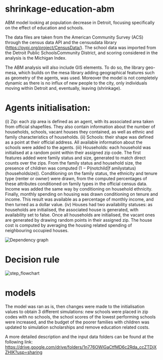 # shrinkage-education-abm
ABM model looking at population decrease in Detroit, focusing specifically on the effect of education and schools.

The data files are taken from the American Community Survey (ACS) through the census data API and the censusdata library (https://pypi.org/project/CensusData/). 
The school data was imported from the Detroit Public SchoolsCommunity District, and scoring considered in the analysis is the Michigan Index.

The ABM analysis will also include GIS elements. To do so, the library geo-mesa, which builds on the mesa library adding geographical features such as geometry of the agents, was used. Moreover the model is not completely dynamic as there is no influx of new people to the city, only individuals moving within Detroit and, eventually, leaving (shrinkage).

# Agents initialisation:
  (i) Zip: each zip area is defined as an agent, with its associated area taken from official shapefiles. They also contain information about the number of households, schools, vacant houses they contained, as well as ethnic and family characteristics of households.
  (ii) Schools: their shape was defined as a point at their official address. All available information about the schools were added to the agents.
  (iii) Households: each household was initialised at a random point within their assigned zip code. The first features added were family status and size, generated to match direct counts over the zips. From the family status and household size, the presence of children was computed (1 − P(notchild|f amilystatus) (householdsize)). Conditioning on the family status, the ethnicity and tenure type (renter or owner) were drawn, from the computed percentages of these attributes conditioned on family types in the official census data. Income was added the same way by conditioning on household ethnicity. Finally, monthly spending on housing was drawn conditioning on tenure and income. This result was available as a percentage of monthly income, and then turned as a dollar value.
  (iv) Houses had two availability statuses: as households are initialised, the associated house is generated, with availability set to false. Once all households are initialised, the vacant ones are generated by drawing random points in their assigned zip. The house cost is computed by averaging the housing related spending of neighbouring occupied houses.
  
 ![Dependency graph](https://user-images.githubusercontent.com/46566205/132198778-ab20ad30-5d3e-482c-bf24-2d7051133fda.png)

# Decision rule
![step_flowchart](https://user-images.githubusercontent.com/46566205/132198879-c86684c3-3594-43f2-9dff-9f300a456918.png)

# models

The model was ran as is, then changes were made to the initialisation values to obtain 3 different simulations: new schools were placed in zip codes with no schools, the school scores of the lowest performing schools were increased, and the budget of the poorer families with children was updated to simulation scholarships and remove education related costs. 


A more detailed description and the input data folders can be found at the following link: https://drive.google.com/drive/folders/1n776OWlGaCtfMD6c2Rda_ccZTDjXZHIK?usp=sharing
